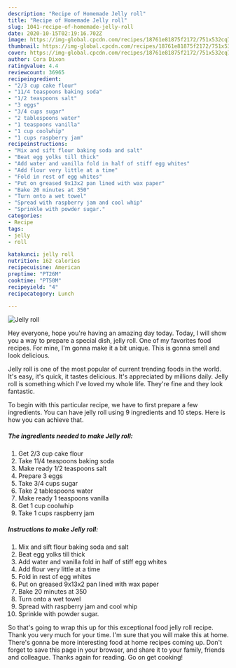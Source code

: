 ```yaml
---
description: "Recipe of Homemade Jelly roll"
title: "Recipe of Homemade Jelly roll"
slug: 1041-recipe-of-homemade-jelly-roll
date: 2020-10-15T02:19:16.702Z
image: https://img-global.cpcdn.com/recipes/18761e81875f2172/751x532cq70/jelly-roll-recipe-main-photo.jpg
thumbnail: https://img-global.cpcdn.com/recipes/18761e81875f2172/751x532cq70/jelly-roll-recipe-main-photo.jpg
cover: https://img-global.cpcdn.com/recipes/18761e81875f2172/751x532cq70/jelly-roll-recipe-main-photo.jpg
author: Cora Dixon
ratingvalue: 4.4
reviewcount: 36965
recipeingredient:
- "2/3 cup cake flour"
- "11/4 teaspoons baking soda"
- "1/2 teaspoons salt"
- "3 eggs"
- "3/4 cups sugar"
- "2 tablespoons water"
- "1 teaspoons vanilla"
- "1 cup coolwhip"
- "1 cups raspberry jam"
recipeinstructions:
- "Mix and sift flour baking soda and salt"
- "Beat egg yolks till thick"
- "Add water and vanilla fold in half of stiff egg whites"
- "Add flour very little at a time"
- "Fold in rest of egg whites"
- "Put on greased 9x13x2 pan lined with wax paper"
- "Bake 20 minutes at 350"
- "Turn onto a wet towel"
- "Spread with raspberry jam and cool whip"
- "Sprinkle with powder sugar."
categories:
- Recipe
tags:
- jelly
- roll

katakunci: jelly roll 
nutrition: 162 calories
recipecuisine: American
preptime: "PT26M"
cooktime: "PT50M"
recipeyield: "4"
recipecategory: Lunch

---
```



![Jelly roll](https://img-global.cpcdn.com/recipes/18761e81875f2172/751x532cq70/jelly-roll-recipe-main-photo.jpg)

Hey everyone, hope you're having an amazing day today. Today, I will show you a way to prepare a special dish, jelly roll. One of my favorites food recipes. For mine, I'm gonna make it a bit unique. This is gonna smell and look delicious.

Jelly roll is one of the most popular of current trending foods in the world. It's easy, it's quick, it tastes delicious. It's appreciated by millions daily. Jelly roll is something which I've loved my whole life. They're fine and they look fantastic.




To begin with this particular recipe, we have to first prepare a few ingredients. You can have jelly roll using 9 ingredients and 10 steps. Here is how you can achieve that.

<!--inarticleads1-->

##### The ingredients needed to make Jelly roll:

1. Get 2/3 cup cake flour
1. Take 11/4 teaspoons baking soda
1. Make ready 1/2 teaspoons salt
1. Prepare 3 eggs
1. Take 3/4 cups sugar
1. Take 2 tablespoons water
1. Make ready 1 teaspoons vanilla
1. Get 1 cup coolwhip
1. Take 1 cups raspberry jam




<!--inarticleads2-->

##### Instructions to make Jelly roll:

1. Mix and sift flour baking soda and salt
1. Beat egg yolks till thick
1. Add water and vanilla fold in half of stiff egg whites
1. Add flour very little at a time
1. Fold in rest of egg whites
1. Put on greased 9x13x2 pan lined with wax paper
1. Bake 20 minutes at 350
1. Turn onto a wet towel
1. Spread with raspberry jam and cool whip
1. Sprinkle with powder sugar.




So that's going to wrap this up for this exceptional food jelly roll recipe. Thank you very much for your time. I'm sure that you will make this at home. There's gonna be more interesting food at home recipes coming up. Don't forget to save this page in your browser, and share it to your family, friends and colleague. Thanks again for reading. Go on get cooking!
